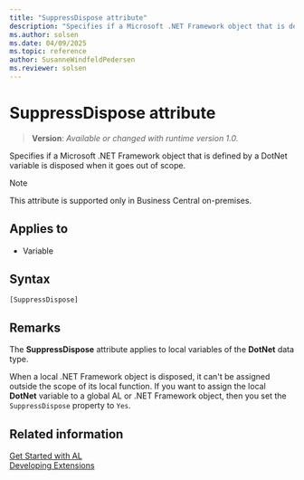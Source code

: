 ```yaml
---
title: "SuppressDispose attribute"
description: "Specifies if a Microsoft .NET Framework object that is defined by a DotNet variable is disposed when it goes out of scope."
ms.author: solsen
ms.date: 04/09/2025
ms.topic: reference
author: SusanneWindfeldPedersen
ms.reviewer: solsen
---
```

[//]: # (START>DO_NOT_EDIT)
[//]: # (IMPORTANT:Do not edit any of the content between here and the END>DO_NOT_EDIT.)
[//]: # (Any modifications should be made in the .xml files in the ModernDev repo.)

# SuppressDispose attribute
> **Version**: _Available or changed with runtime version 1.0._

Specifies if a Microsoft .NET Framework object that is defined by a DotNet variable is disposed when it goes out of scope.

> [!NOTE]
> This attribute is supported only in Business Central on-premises.

## Applies to

- Variable


## Syntax

```AL
[SuppressDispose]
```

[//]: # (IMPORTANT: END>DO_NOT_EDIT)

## Remarks

The **SuppressDispose** attribute applies to local variables of the **DotNet** data type.  

When a local .NET Framework object is disposed, it can't be assigned outside the scope of its local function. If you want to assign the local **DotNet** variable to a global AL or .NET Framework object, then you set the `SuppressDispose` property to `Yes`.

## Related information

[Get Started with AL](../devenv-get-started.md)  
[Developing Extensions](../devenv-dev-overview.md)  